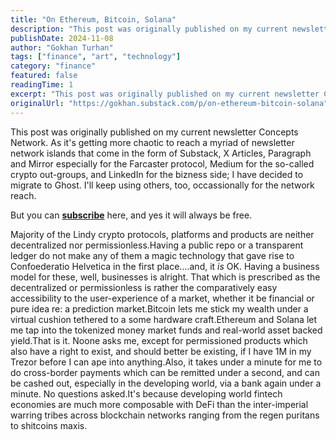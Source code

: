 ```yaml
---
title: "On Ethereum, Bitcoin, Solana"
description: "This post was originally published on my current newsletter Concepts Network."
publishDate: 2024-11-08
author: "Gokhan Turhan"
tags: ["finance", "art", "technology"]
category: "finance"
featured: false
readingTime: 1
excerpt: "This post was originally published on my current newsletter Concepts Network. As it's getting more chaotic to reach a myriad of newsletter network islands that come in the form of Substack, X Ar..."
originalUrl: "https://gokhan.substack.com/p/on-ethereum-bitcoin-solana"
---
```


This post was originally published on my current newsletter Concepts Network. As it's getting more chaotic to reach a myriad of newsletter network islands that come in the form of Substack, X Articles, Paragraph and Mirror especially for the Farcaster protocol, Medium for the so-called crypto out-groups, and LinkedIn for the bizness side; I have decided to migrate to Ghost. I'll keep using others, too, occassionally for the network reach.

But you can **[subscribe](https://concepts.network/on-ethereum-bitcoin-solana/)** here, and yes it will always be free.

Majority of the Lindy crypto protocols, platforms and products are neither decentralized nor permissionless.Having a public repo or a transparent ledger do not make any of them a magic technology that gave rise to Confoederatio Helvetica in the first place....and, it *is* OK. Having a business model for these, well, businesses is alright. That which is prescribed as the decentralized or permissionless is rather the comparatively easy accessibility to the user-experience of a market, whether it be financial or pure idea re: a prediction market.Bitcoin lets me stick my wealth under a virtual cushion tethered to a some hardware craft.Ethereum and Solana let me tap into the tokenized money market funds and real-world asset backed yield.That is it. Noone asks me, except for permissioned products which also have a right to exist, and should better be existing, if I have 1M in my Trezor before I can ape into anything.Also, it takes under a minute for me to do cross-border payments which can be remitted under a second, and can be cashed out, especially in the developing world, via a bank again under a minute. No questions asked.It's because developing world fintech economies are much more composable with DeFi than the inter-imperial warring tribes across blockchain networks ranging from the regen puritans to shitcoins maxis.